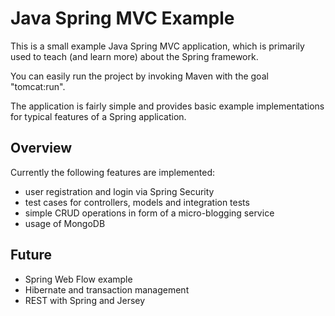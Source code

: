Java Spring MVC Example
=======================

This is a small example Java Spring MVC application, which is primarily used
to teach (and learn more) about the Spring framework.

You can easily run the project by invoking Maven with the goal "tomcat:run".

The application is fairly simple and provides basic example implementations for
typical features of a Spring application.

Overview
--------

Currently the following features are implemented:
 * user registration and login via Spring Security
 * test cases for controllers, models and integration tests
 * simple CRUD operations in form of a micro-blogging service
 * usage of MongoDB
 
Future
-------
 * Spring Web Flow example
 * Hibernate and transaction management
 * REST with Spring and Jersey
 
